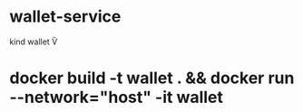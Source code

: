 # wallet-service
kind wallet Ѷ

# docker build -t wallet . && docker run --network="host" -it wallet
